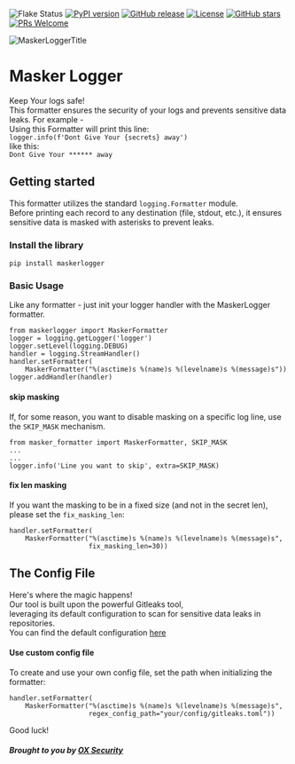 ![Flake Status](https://github.com/oxsecurity/maskerlogger/actions/workflows/flake.yml/badge.svg)
[![PyPI version](https://badge.fury.io/py/maskerlogger.svg)](https://badge.fury.io/py/maskerlogger)
[![GitHub release](https://img.shields.io/github/v/release/oxsecurity/maskerlogger?sort=semver)](https://github.com/oxsecurity/maskerlogger/releases)
[![License](https://img.shields.io/github/license/oxsecurity/maskerlogger)](https://github.com/oxsecurity/maskerlogger/blob/main/LICENSE)
[![GitHub stars](https://img.shields.io/github/stars/oxsecurity/maskerlogger?cacheSeconds=3600)](https://github.com/oxsecurity/maskerlogger/stargazers/)
[![PRs Welcome](https://img.shields.io/badge/PRs-welcome-brightgreen.svg?style=flat-square)](http://makeapullrequest.com)


![MaskerLoggerTitle](https://github.com/oxsecurity/MaskerLogger/assets/140309297/ae8ec8a7-9ec8-42f6-9640-6f9cd91e986e)

# Masker Logger

Keep Your logs safe!  
This formatter ensures the security of your logs and prevents sensitive data leaks.
For example -   
Using this Formatter will print this line:   
`logger.info(f'Dont Give Your {secrets} away')`  
like this:    
`Dont Give Your ****** away`

## Getting started
This formatter utilizes the standard `logging.Formatter` module.  
Before printing each record to any destination (file, stdout, etc.), it ensures sensitive data is masked with asterisks to prevent leaks.

### Install the library

```
pip install maskerlogger
```

### Basic Usage

 Like any formatter - just init your logger handler with the MaskerLogger formatter.  
 ```
 from maskerlogger import MaskerFormatter
 logger = logging.getLogger('logger')
 logger.setLevel(logging.DEBUG)
 handler = logging.StreamHandler()
 handler.setFormatter(
     MaskerFormatter("%(asctime)s %(name)s %(levelname)s %(message)s"))
 logger.addHandler(handler)
 ```
#### skip masking
If, for some reason, you want to disable masking on a specific log line, use the `SKIP_MASK` mechanism.
```
from masker_formatter import MaskerFormatter, SKIP_MASK
...
...
logger.info('Line you want to skip', extra=SKIP_MASK)
```

#### fix len masking
If you want the masking to be in a fixed size (and not in the secret len),  
please set the `fix_masking_len`:  
```
handler.setFormatter(
    MaskerFormatter("%(asctime)s %(name)s %(levelname)s %(message)s",
                    fix_masking_len=30))
```

## The Config File

Here's where the magic happens!  
Our tool is built upon the powerful Gitleaks tool,  
leveraging its default configuration to scan for sensitive data leaks in repositories.  
You can find the default configuration [here](https://github.com/gitleaks/gitleaks/blob/master/config/gitleaks.toml)

#### Use custom config file

To create and use your own config file, set the path when initializing the formatter: 
```
handler.setFormatter(
    MaskerFormatter("%(asctime)s %(name)s %(levelname)s %(message)s",
                    regex_config_path="your/config/gitleaks.toml"))
```

Good luck!


##### Brought to you by [OX Security](https://www.ox.security/)

